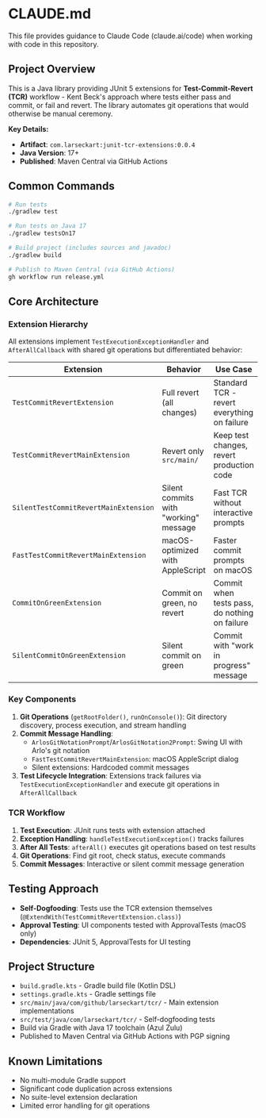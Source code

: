 # CLAUDE.md

This file provides guidance to Claude Code (claude.ai/code) when working with code in this repository.

## Project Overview

This is a Java library providing JUnit 5 extensions for **Test-Commit-Revert (TCR)** workflow - Kent Beck's approach where tests either pass and commit, or fail and revert. 
The library automates git operations that would otherwise be manual ceremony.

**Key Details:**
- **Artifact**: `com.larseckart:junit-tcr-extensions:0.0.4`
- **Java Version**: 17+
- **Published**: Maven Central via GitHub Actions

## Common Commands

```bash
# Run tests
./gradlew test

# Run tests on Java 17
./gradlew testsOn17

# Build project (includes sources and javadoc)
./gradlew build

# Publish to Maven Central (via GitHub Actions)
gh workflow run release.yml
```

## Core Architecture

### Extension Hierarchy
All extensions implement `TestExecutionExceptionHandler` and `AfterAllCallback` with shared git operations but differentiated behavior:

| Extension | Behavior | Use Case |
|-----------|----------|----------|
| `TestCommitRevertExtension` | Full revert (all changes) | Standard TCR - revert everything on failure |
| `TestCommitRevertMainExtension` | Revert only `src/main/` | Keep test changes, revert production code |
| `SilentTestCommitRevertMainExtension` | Silent commits with "working" message | Fast TCR without interactive prompts |
| `FastTestCommitRevertMainExtension` | macOS-optimized with AppleScript | Faster commit prompts on macOS |
| `CommitOnGreenExtension` | Commit on green, no revert | Commit when tests pass, do nothing on failure |
| `SilentCommitOnGreenExtension` | Silent commit on green | Commit with "work in progress" message |

### Key Components

1. **Git Operations** (`getRootFolder()`, `runOnConsole()`): Git directory discovery, process execution, and stream handling
2. **Commit Message Handling**: 
   - `ArlosGitNotationPrompt`/`ArlosGitNotation2Prompt`: Swing UI with Arlo's git notation
   - `FastTestCommitRevertMainExtension`: macOS AppleScript dialog
   - Silent extensions: Hardcoded commit messages
3. **Test Lifecycle Integration**: Extensions track failures via `TestExecutionExceptionHandler` and execute git operations in `AfterAllCallback`

### TCR Workflow

1. **Test Execution**: JUnit runs tests with extension attached
2. **Exception Handling**: `handleTestExecutionException()` tracks failures  
3. **After All Tests**: `afterAll()` executes git operations based on test results
4. **Git Operations**: Find git root, check status, execute commands
5. **Commit Messages**: Interactive or silent commit message generation

## Testing Approach

- **Self-Dogfooding**: Tests use the TCR extension themselves (`@ExtendWith(TestCommitRevertExtension.class)`)
- **Approval Testing**: UI components tested with ApprovalTests (macOS only)
- **Dependencies**: JUnit 5, ApprovalTests for UI testing

## Project Structure

- `build.gradle.kts` - Gradle build file (Kotlin DSL)
- `settings.gradle.kts` - Gradle settings file
- `src/main/java/com/github/larseckart/tcr/` - Main extension implementations
- `src/test/java/com/larseckart/tcr/` - Self-dogfooding tests
- Build via Gradle with Java 17 toolchain (Azul Zulu)
- Published to Maven Central via GitHub Actions with PGP signing

## Known Limitations

- No multi-module Gradle support
- Significant code duplication across extensions  
- No suite-level extension declaration
- Limited error handling for git operations
